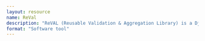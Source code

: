 ```yaml
---
layout: resource
name: ReVal
description: "ReVAL (Reusable Validation & Aggregation Library) is a Django App for validating and aggregating data via API and web interface."
format: "Software tool"
---
```

